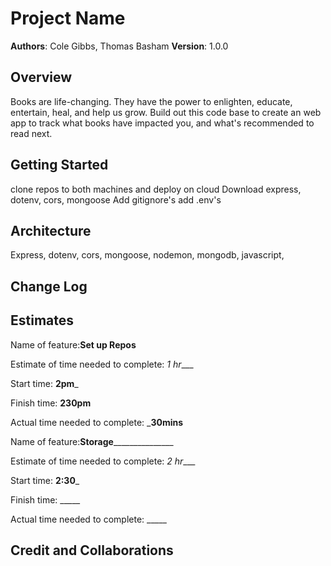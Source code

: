 
# Project Name

**Authors**: Cole Gibbs, Thomas Basham
**Version**: 1.0.0

## Overview

Books are life-changing. They have the power to enlighten, educate, entertain, heal, and help us grow. Build out this code base to create an web app to track what books have impacted you, and what's recommended to read next.

## Getting Started

clone repos to both machines and deploy on cloud
Download express, dotenv, cors, mongoose
Add gitignore's
add .env's

## Architecture

Express, dotenv, cors, mongoose, nodemon, mongodb, javascript,
<!-- Provide a detailed description of the application design. What technologies (languages, libraries, etc) you're using, and any other relevant design information. -->

## Change Log
<!-- Use this area to document the iterative changes made to your application as each feature is successfully implemented. Use time stamps. Here's an example:

01-01-2001 4:59pm - Application now has a fully-functional express server, with a GET route for the location resource. -->

## Estimates

Name of feature:**Set up Repos**

Estimate of time needed to complete: _1 hr____

Start time: **2pm**_

Finish time: **230pm**

Actual time needed to complete: _**30mins**

Name of feature:**Storage**_______________

Estimate of time needed to complete: _2 hr____

Start time: **2:30**_

Finish time: _____

Actual time needed to complete: _____

<!-- See below -->

## Credit and Collaborations
<!-- Give credit (and a link) to other people or resources that helped you build this application. -->
